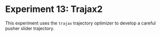 # Experiment 13: Trajax2

This experiment uses the `trajax` trajectory
optimizer to develop a careful pusher slider
trajectory.